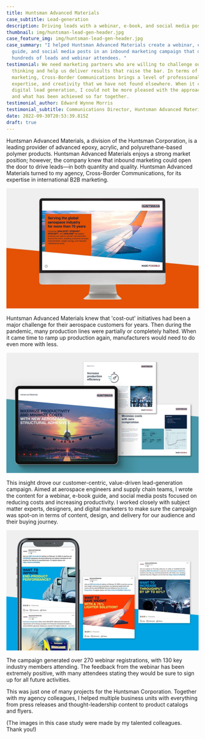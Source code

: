 ```yaml
---
title: Huntsman Advanced Materials
case_subtitle: Lead-generation
description: Driving leads with a webinar, e-book, and social media posts
thumbnail: img/huntsman-lead-gen-header.jpg
case_feature_img: img/huntsman-lead-gen-header.jpg
case_summary: "I helped Huntsman Advanced Materials create a webinar, e-book
  guide, and social media posts in an inbound marketing campaign that drew in
  hundreds of leads and webinar attendees. "
testimonial: We need marketing partners who are willing to challenge our
  thinking and help us deliver results that raise the bar. In terms of digital
  marketing, Cross-Border Communications brings a level of professionalism,
  expertise, and creativity that we have not found elsewhere. When it came to
  digital lead generation, I could not be more pleased with the approach taken
  and what has been achieved so far together.
testimonial_author: Edward Wynne Morris
testimonial_subtitle: Communications Director, Huntsman Advanced Materials
date: 2022-09-30T20:53:39.815Z
draft: true
---
```

Huntsman Advanced Materials, a division of the Huntsman Corporation, is a leading provider of advanced epoxy, acrylic, and polyurethane-based polymer products. Huntsman Advanced Materials enjoys a strong market position; however, the company knew that inbound marketing could open the door to drive leads—in both quantity and quality. Huntsman Advanced Materials turned to my agency, Cross-Border Communications, for its expertise in international B2B marketing. 

![The webinar demonstrated key cost reduction and process improvement opportunities, supported by technical data.](img/huntsman-lead-gen-webinar.jpg)

Huntsman Advanced Materials knew that 'cost-out' initiatives had been a major challenge for their aerospace customers for years. Then during the pandemic, many production lines were partially or completely halted. When it came time to ramp up production again, manufacturers would need to do even more with less.

![Based on the webinar content, the downloadable guide provided another engagement opportunity.](img/huntsman-lead-gen-e-book.jpg)

This insight drove our customer-centric, value-driven lead-generation campaign. Aimed at aerospace engineers and supply chain teams, I wrote the content for a webinar, e-book guide, and social media posts focused on reducing costs and increasing productivity. I worked closely with subject matter experts, designers, and digital marketers to make sure the campaign was spot-on in terms of content, design, and delivery for our audience and their buying journey. 

![Social media posts highlighted key value drivers from the webinar.](img/huntsman-lead-gen-social-posts.jpg)

The campaign generated over 270 webinar registrations, with 130 key industry members attending. The feedback from the webinar has been extremely positive, with many attendees stating they would be sure to sign up for all future activities.

This was just one of many projects for the Huntsman Corporation. Together with my agency colleagues, I helped multiple business units with everything from press releases and thought-leadership content to product catalogs and flyers. 

(﻿The images in this case study were made by my talented colleagues. Thank you!)